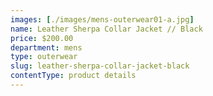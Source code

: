 ```yaml
---
images: [./images/mens-outerwear01-a.jpg]
name: Leather Sherpa Collar Jacket // Black
price: $200.00
department: mens
type: outerwear
slug: leather-sherpa-collar-jacket-black
contentType: product details
---
```

